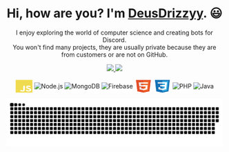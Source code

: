<div>
   <h1 align="center">Hi, how are you? I'm <a href="https://github.com/DeusDrizzyy">DeusDrizzyy</a>. 😃️</h1>
   <p align="center">I enjoy exploring the world of computer science and creating bots for Discord.<br/>You won't find many projects, they are usually private because they are from customers or are not on GitHub.</p>
</div>

<div align="center">
   <a href="https://github.com/DeusDrizzyy">
      <img height="150em" src="https://github-readme-stats.vercel.app/api?username=DeusDrizzyy&show_icons=true&theme=github_dark&include_all_commits=true&show_owner=true&count_private=true&custom_title=GitHub%20Statistics%20-%20DeusDrizzyy"/>
      <img height="150em" src="https://github-readme-stats.vercel.app/api/top-langs/?username=DeusDrizzyy&layout=compact&langs_count=7&theme=github_dark&custom_title=Most%20Used%20Languages:"/>
   </a>
</div>

<div align="center" valign="top"><br/>
   <img align="center" title="Javascript" alt="Javascript" height="30" width="40" src="https://raw.githubusercontent.com/devicons/devicon/master/icons/javascript/javascript-plain.svg">
   <img align="center" title="Node.js" alt="Node.js" height="30" width="40" src="https://cdn.jsdelivr.net/gh/devicons/devicon/icons/nodejs/nodejs-original.svg">
   <img align="center" title="MongoDB" alt="MongoDB" height="30" width="40" src="https://cdn.jsdelivr.net/gh/devicons/devicon/icons/mongodb/mongodb-original.svg">
   <img align="center" title="Firebase" alt="Firebase" height="30" width="40" src="https://cdn.jsdelivr.net/gh/devicons/devicon/icons/firebase/firebase-plain.svg">
   <img align="center" title="HTML" alt="HTML" height="30" width="40" src="https://raw.githubusercontent.com/devicons/devicon/master/icons/html5/html5-original.svg">
   <img align="center" title="CSS" alt="CSS" height="30" width="40" src="https://raw.githubusercontent.com/devicons/devicon/master/icons/css3/css3-original.svg">
   <img align="center" title="PHP" alt="PHP" height="30" width="40" src="https://cdn.jsdelivr.net/gh/devicons/devicon/icons/php/php-original.svg">
   <img align="center" title="Java" alt="Java" height="30" width="40" src="https://cdn.jsdelivr.net/gh/devicons/devicon/icons/java/java-original.svg">
</div>

<div align="center">
   
  ![Snake animation](https://github.com/DeusDrizzyy/DeusDrizzyy/blob/output/github-contribution-grid-snake-dark.svg?palette=github-dark)
  
</div>
